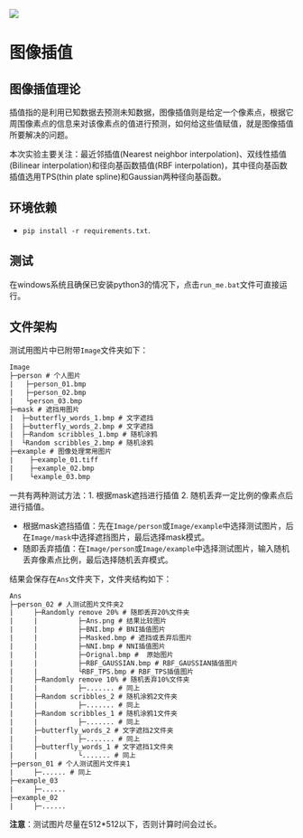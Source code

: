 ![](https://typora-ilgzh.oss-cn-beijing.aliyuncs.com/202303241424868.png)

# 图像插值

## 图像插值理论

插值指的是利用已知数据去预测未知数据，图像插值则是给定一个像素点，根据它周围像素点的信息来对该像素点的值进行预测，如何给这些值赋值，就是图像插值所要解决的问题。

本次实验主要关注：最近邻插值(Nearest neighbor interpolation)、双线性插值(Bilinear interpolation)和径向基函数插值(RBF interpolation)，其中径向基函数插值选用TPS(thin plate spline)和Gaussian两种径向基函数。

## 环境依赖

- `pip install -r requirements.txt`.

## 测试

在windows系统且确保已安装python3的情况下，点击`run_me.bat`文件可直接运行。

## 文件架构

测试用图片中已附带`Image`文件夹如下：

```txt
Image
├─person # 个人图片
|   ├─person_01.bmp
|   ├─person_02.bmp
|   └person_03.bmp
├─mask # 遮挡用图片
|  ├─butterfly_words_1.bmp # 文字遮挡
|  ├─butterfly_words_2.bmp # 文字遮挡
|  ├─Random scribbles_1.bmp # 随机涂鸦
|  └Random scribbles_2.bmp # 随机涂鸦
├─example # 图像处理常用图片
|    ├─example_01.tiff
|    ├─example_02.bmp
|    └example_03.bmp
```

一共有两种测试方法：1. 根据mask遮挡进行插值 2. 随机丢弃一定比例的像素点后进行插值。

- 根据mask遮挡插值：先在`Image/person`或`Image/example`中选择测试图片，后在`Image/mask`中选择遮挡图片，最后选择mask模式。
- 随即丢弃插值：在`Image/person`或`Image/example`中选择测试图片，输入随机丢弃像素点比例，最后选择随机丢弃模式。

结果会保存在`Ans`文件夹下，文件夹结构如下：

```txt
Ans
├─person_02 # 人测试图片文件夹2
|     ├─Randomly remove 20% # 随即丢弃20%文件夹
|     |          ├─Ans.png # 结果比较图片
|     |          ├─BNI.bmp # BNI插值图片
|     |          ├─Masked.bmp # 遮挡或丢弃后图片
|     |          ├─NNI.bmp # NNI插值图片
|     |          ├─Orignal.bmp #  原始图片
|     |          ├─RBF_GAUSSIAN.bmp # RBF_GAUSSIAN插值图片
|     |          └RBF_TPS.bmp # RBF_TPS插值图片
|     ├─Randomly remove 10% # 随机丢弃10%文件夹
|     |          ├─....... # 同上
|     ├─Random scribbles_2 # 随机涂鸦2文件夹
|     |          ├─....... # 同上
|     ├─Random scribbles_1 # 随机涂鸦1文件夹
|     |          ├─....... # 同上
|     ├─butterfly_words_2 # 文字遮挡2文件夹
|     |          ├─....... # 同上
|     ├─butterfly_words_1 # 文字遮挡1文件夹
|     |          └....... # 同上
├─person_01 # 个人测试图片文件夹1
|     ├─...... # 同上
├─example_03
|     ├─......
├─example_02
|     ├─......
```

**注意**：测试图片尽量在512*512以下，否则计算时间会过长。

